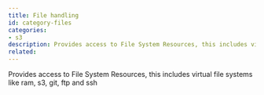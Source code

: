 ```yaml
---
title: File handling
id: category-files
categories:
- s3
description: Provides access to File System Resources, this includes virtual file systems like ram, s3, git, ftp and ssh
related:
---
```


Provides access to File System Resources, this includes virtual file systems like ram, s3, git, ftp and ssh
